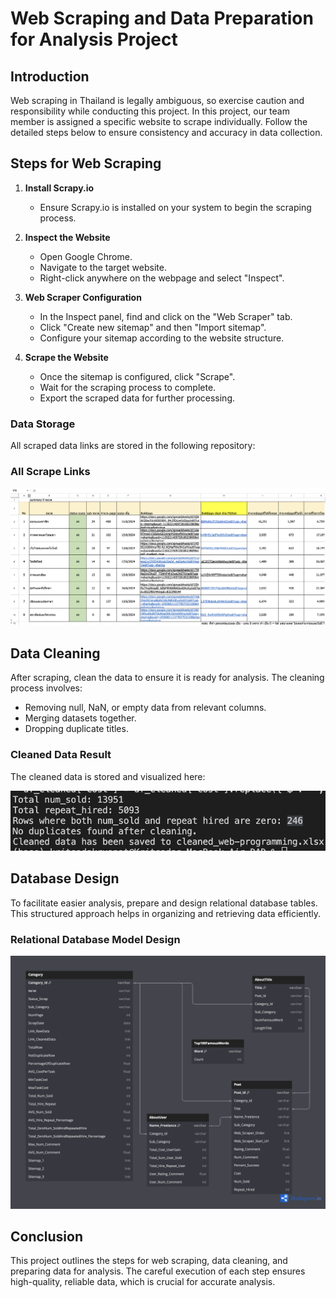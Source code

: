 # Web Scraping and Data Preparation for Analysis Project

## Introduction
Web scraping in Thailand is legally ambiguous, so exercise caution and responsibility while conducting this project. In this project, our team member is assigned a specific website to scrape individually. Follow the detailed steps below to ensure consistency and accuracy in data collection.

## Steps for Web Scraping

1. **Install Scrapy.io**
   - Ensure Scrapy.io is installed on your system to begin the scraping process.

2. **Inspect the Website**
   - Open Google Chrome.
   - Navigate to the target website.
   - Right-click anywhere on the webpage and select "Inspect".

3. **Web Scraper Configuration**
   - In the Inspect panel, find and click on the "Web Scraper" tab.
   - Click "Create new sitemap" and then "Import sitemap".
   - Configure your sitemap according to the website structure.

4. **Scrape the Website**
   - Once the sitemap is configured, click "Scrape".
   - Wait for the scraping process to complete.
   - Export the scraped data for further processing.

### Data Storage
All scraped data links are stored in the following repository:
### All Scrape Links

![Customer Overview](webscraping+prepareProject/pic/allScrapProject.png)

## Data Cleaning

After scraping, clean the data to ensure it is ready for analysis. The cleaning process involves:
- Removing null, NaN, or empty data from relevant columns.
- Merging datasets together.
- Dropping duplicate titles.

### Cleaned Data Result
The cleaned data is stored and visualized here:

![Customer Overview](webscraping+prepareProject/pic/cleanResult.png)

## Database Design

To facilitate easier analysis, prepare and design relational database tables. This structured approach helps in organizing and retrieving data efficiently.

### Relational Database Model Design

![Database](webscraping+prepareProject/pic/DatBaseRationalDesign.png)

## Conclusion

This project outlines the steps for web scraping, data cleaning, and preparing data for analysis. The careful execution of each step ensures high-quality, reliable data, which is crucial for accurate analysis.
